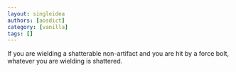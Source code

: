 ```yaml
---
layout: singleidea
authors: [aosdict]
category: [vanilla]
tags: []
---
```

If you are wielding a shatterable non-artifact and you are hit by a force bolt, whatever you are wielding is shattered.

